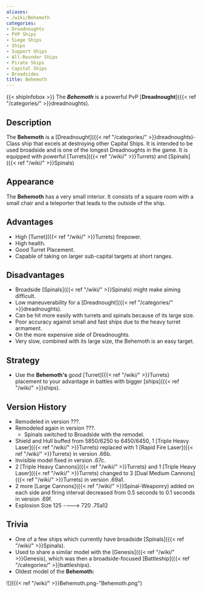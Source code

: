 ```yaml
---
aliases:
- /wiki/Behemoth
categories:
- Dreadnoughts
- PVP Ships
- Siege Ships
- Ships
- Support Ships
- All-Rounder Ships
- Pirate Ships
- Capital Ships
- Broadsides
title: Behemoth
---
```


{{< shipInfobox >}} The **_Behemoth_** is a powerful PvP [**Dreadnought**]({{< ref "/categories/" >}}dreadnoughts). 

## Description

The **Behemoth** is a [Dreadnought]({{< ref "/categories/" >}}dreadnoughts)-Class ship that excels at destroying other Capital Ships. It is intended to be used broadside and is one of the longest Dreadnoughts in the game. It is equipped with powerful [Turrets]({{< ref "/wiki/" >}}Turrets) and [Spinals]({{< ref "/wiki/" >}}Spinals)

## Appearance

The **Behemoth** has a very small interior. It consists of a square room with a small chair and a teleporter that leads to the outside of the ship.

## Advantages

- High [Turret]({{< ref "/wiki/" >}}Turrets) firepower.
- High health.
- Good Turret Placement.
- Capable of taking on larger sub-capital targets at short ranges.

## Disadvantages

- Broadside [Spinals]({{< ref "/wiki/" >}}Spinals) might make aiming difficult.
- Low maneuverability for a [Dreadnought]({{< ref "/categories/" >}}dreadnoughts).
- Can be hit more easily with turrets and spinals because of its large size.
- Poor accuracy against small and fast ships due to the heavy turret armament.
- On the more expensive side of Dreadnoughts.
- Very slow, combined with its large size, the Behemoth is an easy target.

## Strategy

- Use the **Behemoth's** good [Turret]({{< ref "/wiki/" >}}Turrets) placement to your advantage in battles with bigger [ships]({{< ref "/wiki/" >}}ships).

## Version History 

- Remodeled in version ???.
- Remodeled again in version ???.
  - Spinals switched to Broadside with the remodel.
- Shield and Hull buffed from 5850/6250 to 6450/6450, 1 [Triple Heavy Laser]({{< ref "/wiki/" >}}Turrets) replaced with 1 [Rapid Fire Laser]({{< ref "/wiki/" >}}Turrets) in version .66b.
- Invisible model fixed in version .67c.
- 2 [Triple Heavy Cannons]({{< ref "/wiki/" >}}Turrets) and 1 [Triple Heavy Laser]({{< ref "/wiki/" >}}Turrets) changed to 3 [Dual Medium Cannons]({{< ref "/wiki/" >}}Turrets) in version .69a1.
- 2 more [Large Cannons]({{< ref "/wiki/" >}}Spinal-Weaponry) added on each side and firing interval decreased from 0.5 seconds to 0.1 seconds in version .69f.
- Explosion Size 125 ----> 720 .75a12

## Trivia

- One of a few ships which currently have broadside [Spinals]({{< ref "/wiki/" >}}Spinals).
- Used to share a similar model with the [Genesis]({{< ref "/wiki/" >}}Genesis), which was then a broadside-focused [Battleship]({{< ref "/categories/" >}}battleships).
- Oldest model of the **Behemoth:**

![]({{< ref "/wiki/" >}}Behemoth.png-"Behemoth.png")